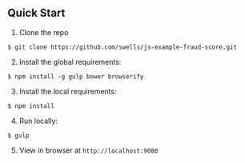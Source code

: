 ## Quick Start

1. Clone the repo

```
$ git clone https://github.com/swells/js-example-fraud-score.git

```

2. Install the global requirements:

```
$ npm install -g gulp bower browserify

```

3. Install the local requirements: 

```
$ npm install
```

4. Run locally: 

```
$ gulp
```

5.  View in browser at `http://localhost:9080`

